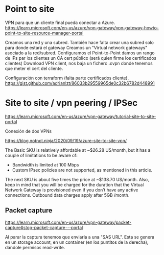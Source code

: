# Point to site

VPN para que un cliente final pueda conectar a Azure.
<https://learn.microsoft.com/en-us/azure/vpn-gateway/vpn-gateway-howto-point-to-site-resource-manager-portal>

Creamos una red y una subred.
También hace falta crear una subred solo para donde estará el gateway
Creamos un "Virtual network gateways" asociado a la red/subred.
Configuramos el Point-to-Point
damos un rango de IPs par los clientes
un CA cert público (será quien firme los certificados clientes)
Download VPN client, nos baja un fichero .ovpn donde tenemos que meter el cert del cliente.

Configuración con terraform (falta parte certificados cliente).
<https://gist.github.com/adrianlzt/86033b29559965de0c32b6782d448991>

# Site to site / vpn peering / IPSec

<https://learn.microsoft.com/en-us/azure/vpn-gateway/tutorial-site-to-site-portal>

Conexión de dos VPNs

<https://blog.notnot.ninja/2020/09/19/azure-site-to-site-vpn/>

The Basic SKU is relatively affordable at ~$26.28 US/month, but it has a couple of limitations to be aware of:

- Bandwidth is limited at 100 Mbps
- Custom IPsec policies are not supported, as mentioned in this article.

The next SKU is about five times the price at ~$138.70 US/month. Also, keep in mind that you will be charged for the duration that the Virtual Network Gateway is provisioned even if you don’t have any active connections. Outbound data charges apply after 5GB /month.

## Packet capture

<https://learn.microsoft.com/en-us/azure/vpn-gateway/packet-capture#stop-packet-capture---portal>

Al parar la captura tenemos que enviarla a una "SAS URL". Esta se genera en un storage account, en un container (en los puntitos de la derecha), dándole permisos read-write.
